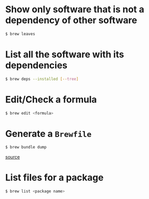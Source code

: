 # Show only software that is not a dependency of other software

```sh
$ brew leaves
```


# List all the software with its dependencies

```sh
$ brew deps --installed [--tree]
```


# Edit/Check a formula

```sh
$ brew edit <formula>
```

# Generate a `Brewfile`

```sh
$ brew bundle dump
```

[source](https://twitter.com/fnando/status/801293704686342144)

# List files for a package

```sh
$ brew list <package name>
```
